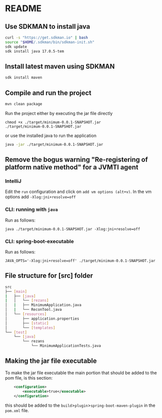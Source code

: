 # README

## Use SDKMAN to install java
``` bash
curl -s "https://get.sdkman.io" | bash
source "$HOME/.sdkman/bin/sdkman-init.sh"
sdk update
sdk install java 17.0.5-tem
```
## Install latest maven using SDKMAN
``` bash
sdk install maven
```

## Compile and run the project
``` bash
mvn clean package
```
Run the project either by executing the jar file directly  
```
chmod +x ./target/minimum-0.0.1-SNAPSHOT.jar 
./target/minimum-0.0.1-SNAPSHOT.jar
```
or use the installed java to run the application
``` bash
java -jar ./target/minimum-0.0.1-SNAPSHOT.jar
```

## Remove the bogus warning "Re-registering of platform native method" for a JVMTI agent
### IntelliJ
Edit the `run` configuration and click on `add vm options (alt+v)`. In the vm options add `-Xlog:jni+resolve=off`

### CLI: running with `java`
Run as follows:
``` shell
java ./target/minimum-0.0.1-SNAPSHOT.jar -Xlog:jni+resolve=off
```

### CLI: spring-boot-executable
Run as follows:
``` shell
JAVA_OPTS='-Xlog:jni+resolve=off' ./target/minimum-0.0.1-SNAPSHOT.jar
```

## File structure for [src] folder
``` bash 
src
├── [main]
|   ├── [java]
|   │   └── [rezans]
│   |   ├── MinimumApplication.java
│   |   └── ReconTool.java
│   └── [resources]
│       ├── application.properties
│       ├── [static]
│       └── [templates]
└── [test]
    └── [java]
        └── rezans
            └── MinimumApplicationTests.java
```

## Making the jar file executable
To make the jar file executable the main portion that should be added to the pom file, is this section:
``` xml
    <configuration>
        <executable>true</executable>
    </configuration> 
```
this should be added to the `build`>`plugin`>`spring-boot-maven-plugin` in the `pom.xml` file.
